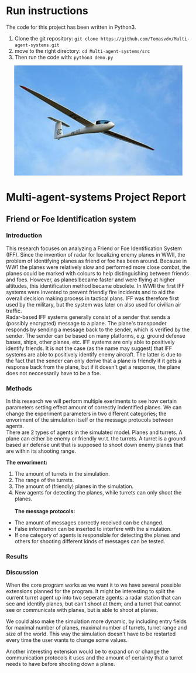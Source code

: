 # Run instructions
The code for this project has been written in Python3.
1. Clone the git repository: ```git clone https://github.com/Tomasvdv/Multi-agent-systems.git```
2. move to the right directory: ```cd Multi-agent-systems/src```
3. Then run the code with: ```python3 demo.py```
<!-- 3. When pushing the 'draw' button, the scene will change (i.e. the plane will fly over the grid cells). -->

<p align="center">
  <img width="460" height="300" src="/img/aircraft.jpg">
</p>

# Multi-agent-systems Project Report
## Friend or Foe Identification system
### Introduction
This research focuses on analyzing a Friend or Foe Identification System (IFF). Since the invention of radar for localizing enemy planes in WWII, the problem of identifying planes as friend or foe has been around. Because in WW1 the planes were relatively slow and performed more close combat, the planes could be marked with colours to help distinguishing between friends and foes. However, as planes became faster and were flying at higher altitudes, this identification method became obsolete. In WWII the first IFF systems were invented to prevent friendly fire incidents and to aid the overall decision making process in tactical plans. IFF was therefore first used by the military, but the system was later on also used for civilian air traffic.
<br />
Radar-based IFF systems generally consist of a sender that sends a (possibly encrypted) message to a plane. The plane's transponder responds by sending a message back to the sender, which is verified by the sender. The sender can be based on many platforms, e.g. ground defense bases, ships, other planes, etc. IFF systems are only able to positively identify friends. It is not the case (as the name may suggest) that IFF systems are able to positively identify enemy aircraft. 
The latter is due to the fact that the sender can only derive that a plane is friendly if it gets a response back from the plane, but if it doesn't get a response, the plane does not neccessarily have to be a foe. 

### Methods
In this research we will perform multiple exeriments to see how certain parameters setting effect amount of correctly indentified planes. We can change the experiment parameters in two different categories; the envoriment of the simulation itself or the message protocols between agents.
<br />
There are 2 types of agents in the simulated model. Planes and turrets. A plane can either be enemy or friendly w.r.t. the turrets. A turret is a ground based air defense unit that is supposed to shoot down enemy planes that are within its shooting range.

<b>The envoriment: </b>
 1. The amount of turrets in the simulation.
 2. The range of the turrets.
 3. The amount of (friendly) planes in the simulation.
 4. New agents for detecting the planes, while turrets can only shoot the planes.
<br /><br /><b>The message protocols: </b>
 * The amount of messages correctly received can be changed.
 * False information can be inserted to interfere with the simulation.
 * If one category of agents is responsible for detecting the planes and others for shooting different kinds of messages can be tested.
 

 
### Results

### Discussion
When the core program works as we want it to we have several possible extensions planned for the program.
It might be interesting to split the current turret agent up into two seperate agents: a radar station that can see and identify planes, but can't shoot at them; and a turret that cannot see or communicate with planes, but is able to shoot at planes.

We could also make the simulation more dynamic, by including entry fields for maximal number of planes, maximal number of turrets, turret range and size of the world. This way the simulation doesn't have to be restarted every time the user wants to change some values. 

Another interesting extension would be to expand on or change the communication protocols it uses and the amount of certainty that a turret needs to have before shooting down a plane. 
